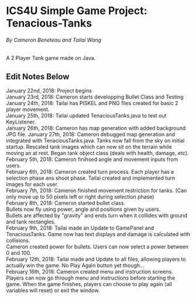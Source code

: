 # ICS4U Simple Game Project: Tenacious-Tanks
###### By Cameron Beneteau and Tailai Wang

A 2 Player Tank game made on Java. 
## Edit Notes Below
January 22nd, 2018: Project begins  
January 23rd, 2018: Cameron starts developping Bullet Class and Testing  
January 24th, 2018: Tailai has PISKEL and PNG files created for basic 2 player movement.  
January 25th, 2018: Tailai updated TenaciousTanks.java to test out KeyListener.  
January 26th, 2018: Cameron has map generation with added background JPG file.
January 27th, 2018: Cameron debugged map generation and integrated with TenaciousTanks.java.
                    Tanks now fall from the sky on initial startup.
                    Rescaled tank images which can now sit on the terrain while moving an at rest.
                    Began tank object class (deals with health, damage, etc).  
February 5th, 2018: Cameron finihsed angle and movement inputs from users.  
February 6th, 2018: Cameron created turn process. Each player has a selection phase ans shoot phase.
                    Tailai created and implemented turn images for each user.  
February 7th, 2018: Cameron finished movement restriction for tanks. (Can only move up to 50 pixels left or right during selection phase)  
February 8th, 2018: Cameron started bullet class.  
                    Bullets now fly using power, angle and positions given by users.  
                    Bullets are affected by "gravity" and ends turn when it collides with ground and tank rectangles.            
February 9th, 2018: Tailai made an Update to GamePanel and TenaciousTanks. Game now has text displays and damage is calculated with                             collisions.  
                    Cameron created power for bullets. Users can now select a power between 0 and 100.  
February 12th, 2018: Tailai made and Update to all files, allowing players to actually win the game. No Play Again button yet though...  
February 16th, 2018: Cameron created menu and instruction screens. Players can now go through menu and instructions before starting the game. When the game finishes, players can choose to play again (all variables will reset) or exit the window.
                    

                    
                    

                    
